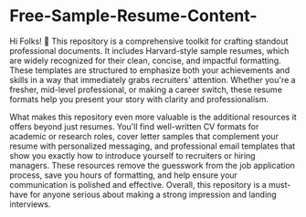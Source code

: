 # Free-Sample-Resume-Content-

Hi Folks! 👋
This repository is a comprehensive toolkit for crafting standout professional documents. It includes Harvard-style sample resumes, which are widely recognized for their clean, concise, and impactful formatting. These templates are structured to emphasize both your achievements and skills in a way that immediately grabs recruiters' attention. Whether you're a fresher, mid-level professional, or making a career switch, these resume formats help you present your story with clarity and professionalism.

What makes this repository even more valuable is the additional resources it offers beyond just resumes. You'll find well-written CV formats for academic or research roles, cover letter samples that complement your resume with personalized messaging, and professional email templates that show you exactly how to introduce yourself to recruiters or hiring managers. These resources remove the guesswork from the job application process, save you hours of formatting, and help ensure your communication is polished and effective. Overall, this repository is a must-have for anyone serious about making a strong impression and landing interviews.
